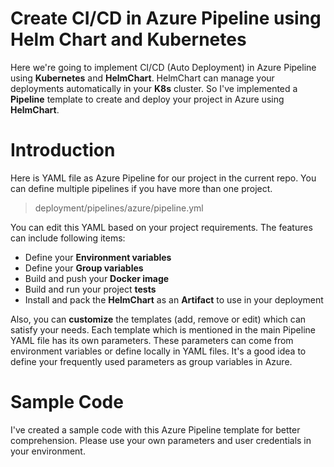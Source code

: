 
# Create CI/CD in Azure Pipeline using Helm Chart and Kubernetes

  

Here we're going to implement CI/CD (Auto Deployment) in Azure Pipeline using **Kubernetes** and **HelmChart**. HelmChart can manage your deployments automatically in your **K8s** cluster. So I've implemented a **Pipeline** template to create and deploy your project in Azure using **HelmChart**.

  
  

# Introduction
Here is YAML file as Azure Pipeline for our project in the current repo. You can define multiple pipelines if you have more than one project.

> deployment/pipelines/azure/pipeline.yml

You can edit this YAML based on your project requirements. The features can include following items:

 - Define your **Environment variables**
 - Define your **Group variables**
 - Build and push your **Docker image**
 - Build and run your project **tests**
 - Install and pack the **HelmChart** as an **Artifact** to use in your deployment

Also, you can **customize** the templates (add, remove or edit) which can satisfy your needs. Each template which is mentioned in the main Pipeline YAML file has its own parameters. These parameters can come from environment variables or define locally in YAML files. It's a good idea to define your frequently used parameters as group variables in Azure.

# Sample Code
I've created a sample code with this Azure Pipeline template for better comprehension. Please use your own parameters and user credentials in your environment.